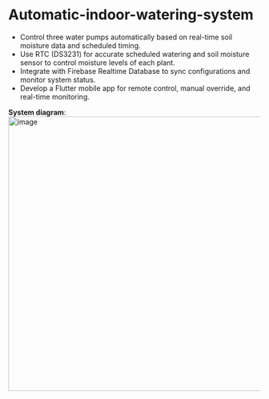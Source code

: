 # Automatic-indoor-watering-system

- Control three water pumps automatically based on real-time soil moisture data and scheduled timing.
- Use RTC (DS3231) for accurate scheduled watering and soil moisture sensor to control moisture levels of each plant.
- Integrate with Firebase Realtime Database to sync configurations and monitor system status.
- Develop a Flutter mobile app for remote control, manual override, and real-time monitoring.

**System diagram**:
<img width="1003" height="547" alt="image" src="https://github.com/user-attachments/assets/8387d5d8-0347-4dab-ab28-347825091201" />
